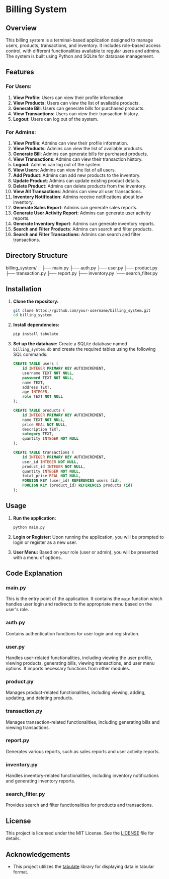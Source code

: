 # Billing System

## Overview

This billing system is a terminal-based application designed to manage users, products, transactions, and inventory. It includes role-based access control, with different functionalities available to regular users and admins. The system is built using Python and SQLite for database management.

## Features

### For Users:

1. **View Profile**: Users can view their profile information.
2. **View Products**: Users can view the list of available products.
3. **Generate Bill**: Users can generate bills for purchased products.
4. **View Transactions**: Users can view their transaction history.
5. **Logout**: Users can log out of the system.

### For Admins:

1. **View Profile**: Admins can view their profile information.
2. **View Products**: Admins can view the list of available products.
3. **Generate Bill**: Admins can generate bills for purchased products.
4. **View Transactions**: Admins can view their transaction history.
5. **Logout**: Admins can log out of the system.
6. **View Users**: Admins can view the list of all users.
7. **Add Product**: Admins can add new products to the inventory.
8. **Update Product**: Admins can update existing product details.
9. **Delete Product**: Admins can delete products from the inventory.
10. **View All Transactions**: Admins can view all user transactions.
11. **Inventory Notification**: Admins receive notifications about low inventory.
12. **Generate Sales Report**: Admins can generate sales reports.
13. **Generate User Activity Report**: Admins can generate user activity reports.
14. **Generate Inventory Report**: Admins can generate inventory reports.
15. **Search and Filter Products**: Admins can search and filter products.
16. **Search and Filter Transactions**: Admins can search and filter transactions.

## Directory Structure

billing_system/
│
├── main.py
├── auth.py
├── user.py
├── product.py
├── transaction.py
├── report.py
├── inventory.py
└── search_filter.py

## Installation

1. **Clone the repository:**

   ```bash
   git clone https://github.com/your-username/billing_system.git
   cd billing_system
   ```

2. **Install dependencies:**

   ```bash
   pip install tabulate
   ```

3. **Set up the database:**
   Create a SQLite database named `billing_system.db` and create the required tables using the following SQL commands:

   ```sql
   CREATE TABLE users (
       id INTEGER PRIMARY KEY AUTOINCREMENT,
       username TEXT NOT NULL,
       password TEXT NOT NULL,
       name TEXT,
       address TEXT,
       age INTEGER,
       role TEXT NOT NULL
   );

   CREATE TABLE products (
       id INTEGER PRIMARY KEY AUTOINCREMENT,
       name TEXT NOT NULL,
       price REAL NOT NULL,
       description TEXT,
       category TEXT,
       quantity INTEGER NOT NULL
   );

   CREATE TABLE transactions (
       id INTEGER PRIMARY KEY AUTOINCREMENT,
       user_id INTEGER NOT NULL,
       product_id INTEGER NOT NULL,
       quantity INTEGER NOT NULL,
       total_price REAL NOT NULL,
       FOREIGN KEY (user_id) REFERENCES users (id),
       FOREIGN KEY (product_id) REFERENCES products (id)
   );
   ```

## Usage

1. **Run the application:**

   ```bash
   python main.py
   ```

2. **Login or Register:**
   Upon running the application, you will be prompted to login or register as a new user.

3. **User Menu:**
   Based on your role (user or admin), you will be presented with a menu of options.

## Code Explanation

### main.py

This is the entry point of the application. It contains the `main` function which handles user login and redirects to the appropriate menu based on the user's role.

### auth.py

Contains authentication functions for user login and registration.

### user.py

Handles user-related functionalities, including viewing the user profile, viewing products, generating bills, viewing transactions, and user menu options. It imports necessary functions from other modules.

### product.py

Manages product-related functionalities, including viewing, adding, updating, and deleting products.

### transaction.py

Manages transaction-related functionalities, including generating bills and viewing transactions.

### report.py

Generates various reports, such as sales reports and user activity reports.

### inventory.py

Handles inventory-related functionalities, including inventory notifications and generating inventory reports.

### search_filter.py

Provides search and filter functionalities for products and transactions.

## License

This project is licensed under the MIT License. See the [LICENSE](LICENSE) file for details.

## Acknowledgements

- This project utilizes the [tabulate](https://pypi.org/project/tabulate/) library for displaying data in tabular format.
